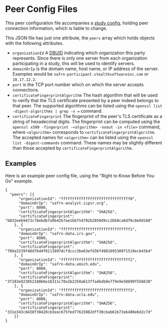 # Peer Config Files
This peer configuration file accompanies a [study config](/json-schemas/study-config), holding peer connection information, which is liable to change.

This JSON file has just one attribute, the ``peers`` array which holds objects with the following attributes.

 - ``organizationId`` A [DBUID](/json-schemas/dbuid) indicating which organization this party represents.
   Since there is only one server from each organization participating in a study, this will be used to identify servers.
 - ``domainOrIp`` is the domain name, host name, or IP address of the server. Examples would be ``safrn-participant.stealthsoftwareinc.com`` or ``10.17.12.2``.
 - ``port`` is the TCP port number which on which the server accepts connections.
 - `certificateFingerprintAlgorithm`
   The hash algorithm that will be used to verify that the TLS
   certificate presented by a peer indeed belongs to that peer.
   The supported algorithms can be listed using the
   `openssl list -digest-algorithms | grep -v =` command.
 - `certificateFingerprint`
   The fingerprint of the peer's TLS certificate as a string of
   hexadecimal digits.
   The fingerprint can be computed using the
   `openssl x509 -fingerprint -<algorithm> -noout -in <file>`
   command, where `<algorithm>` corresponds to
   `certificateFingerprintAlgorithm`.
   The accepted names for `<algorithm>` can be listed using the
   `openssl list -digest-commands` command.
   These names may be slightly different than those accepted by
   `certificateFingerprintAlgorithm`.

## Examples


Here is an example peer config file, using the "Right to Know Before You Go" example.
```
{
  "peers": [{
      "organizationId": "fffffffffffffffffffffffffffffff0",
      "domainOrIp": "safrn-analyst.icpsr.org",
      "port": 8000,
      "certificateFingerprintAlgorithm": "SHA256",
      "certificateFingerprint": "b832eeb9473c78ebdbfa9b42b7ae1bb754702b2850d9cc2bb0ca6df6c8e0d188"
    }, {
      "organizationId": "fffffffffffffffffffffffffffffff1",
      "domainOrIp": "safrn-data.irs.gov",
      "port": 8000,
      "certificateFingerprintAlgorithm": "SHA256",
      "certificateFingerprint": "709a3239f48d7bd4f0113897dcfdccc3be63efd36f498169530971519ec643b4"
    }, {
      "organizationId": "fffffffffffffffffffffffffffffff2",
      "domainOrIp": "safrn-data.umich.edu",
      "port": 8000,
      "certificateFingerprintAlgorithm": "SHA256",
      "certificateFingerprint": "3f283e923852188b6e16311c70a1b2258a613ffa4bdb8e779e9e58899f556630"
    }, {
      "organizationId": "fffffffffffffffffffffffffffffff3",
      "domainOrIp": "safrn-data.ucla.edu",
      "port": 8000,
      "certificateFingerprintAlgorithm": "SHA256",
      "certificateFingerprint": "331e343c8438f30420cb3eec675fed77615082dff30cbab61b73eb480e6d2c7d"
    }]
}
```
